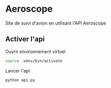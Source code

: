 # Aeroscope
Site de suivi d'avion en utilisant l'API Aeroscope



## Activer l'api

Ouvrir environnement virtuel

```bash
source .venv/bin/activate
```

Lancer l'api

```bash
python api.py
```
